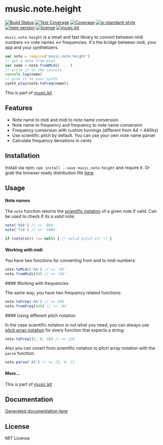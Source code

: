# music.note.height

[![Build Status](https://travis-ci.org/danigb/music.note.height.svg?branch=master)](https://travis-ci.org/danigb/music.note.height)
[![Test Coverage](https://codeclimate.com/github/danigb/music.note.height/badges/coverage.svg)](https://codeclimate.com/github/danigb/music.note.height/coverage)
[![Coverage](https://codeclimate.com/github/danigb/music.note.height/badges/gpa.svg)](https://codeclimate.com/github/danigb/music.note.height)
[![js-standard-style](https://img.shields.io/badge/code%20style-standard-brightgreen.svg?style=flat)](https://github.com/feross/standard)
[![npm version](https://img.shields.io/npm/v/music.note.height.svg)](https://www.npmjs.com/package/music.note.height)
[![license](https://img.shields.io/npm/l/music.note.height.svg)](https://www.npmjs.com/package/music.note.height)
[![music.kit](https://img.shields.io/badge/music-kit-yellow.svg)](https://github.com/danigb/music.kit)

`music.note.height` is a small and fast library to convert between midi numbers <-> note names <-> frequencies. It's the bridge between midi, your app and your synthetizers.

```js
var note = require('music.note.height')
// get a note from midi
var name = note.fromMidi( ... )
// write it to the console
console.log(name)
// give it to your synth
synth.play(note.toFreq(name))
```

This is part of [music.kit](https://github.com/danigb/music.kit)

## Features

- Note name to midi and midi to note name conversion
- Note name to frequency and frequency to note name conversion
- Frequency conversion with custom tunnings (different from A4 = 440hz)
- Use scientific pitch by default. You can use your own note name parser
- Calculate frequency deviations in cents

## Installation

Install via npm: `npm install --save music.note.height` and require it. Or grab the browser ready distribution file [here](https://github.com/danigb/music.note.height/blob/master/dist/music.note.height.min.js)

## Usage

#### Note names

The `note` function returns the [scientific notation](https://en.wikipedia.org/wiki/Scientific_pitch_notation) of a given note if valid. Can be used to check if its a valid note:

```js
note('bbb') // => 'Bbb'
note('fx4') // => 'F##4'

if (note(str) !== null) { /* valid pitch str */ }
```

#### Working with midi

You have two functions for converting from and to midi numbers:

```js
note.toMidi('A4') // => '69'
note.fromMidi(69) // => 'A4'
```

#### Working with frequencies

The same way, you have two frequency related functions:

```js
note.toFreq('A4') // => 440
note.fromFreq(440) // => 'A4'
```

#### Using different pitch notation

In the case scientific notation is not what you need, you can always use [pitch array notation](https://github.com/danigb/pitch-array) for every function that expects a string:

```js
note.toFreq([5, 0, 3]) // => 220
```

Also you can covert from scientific notation to pitch array notation with the `parse` function:

```js
note.parse('A3') // => [5, 0, 3]
```

#### More...

This is part of [music.kit](https://github.com/danigb/music.kit)

## Documentation

[Generated documentation here](https://github.com/danigb/music.note.height/blob/master/API.md)

## License

MIT License
